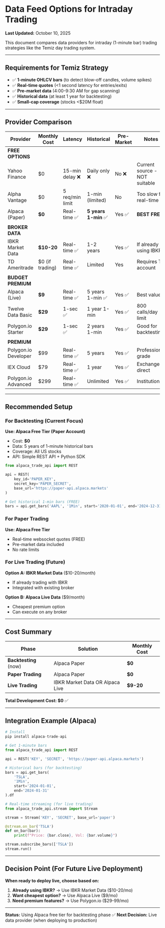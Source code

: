 # Data Feed Options for Intraday Trading

**Last Updated:** October 10, 2025

This document compares data providers for intraday (1-minute bar) trading strategies like the Temiz day trading system.

---

## Requirements for Temiz Strategy

- ✅ **1-minute OHLCV bars** (to detect blow-off candles, volume spikes)
- ✅ **Real-time quotes** (<1 second latency for entries/exits)
- ✅ **Pre-market data** (4:00-9:30 AM for gap scanning)
- ✅ **Historical data** (at least 1 year for backtesting)
- ✅ **Small-cap coverage** (stocks <$20M float)

---

## Provider Comparison

| Provider | Monthly Cost | Latency | Historical | Pre-Market | Notes |
|----------|--------------|---------|------------|------------|-------|
| **FREE OPTIONS** | | | | | |
| Yahoo Finance | $0 | 15-min delay ❌ | Daily only ❌ | No ❌ | Current source - NOT suitable |
| Alpha Vantage | $0 | 5 req/min limit | 1-min (limited) | No | Too slow for real-time |
| Alpaca (Paper) | **$0** | Real-time ✅ | **5 years 1-min** ✅ | Yes ✅ | **BEST FREE** |
| | | | | | |
| **BROKER DATA** | | | | | |
| IBKR Market Data | **$10-20** | Real-time ✅ | 1-2 years | Yes ✅ | If already using IBKR |
| TD Ameritrade | $0 (if trading) | Real-time ✅ | Limited | Yes | Requires TD account |
| | | | | | |
| **BUDGET PREMIUM** | | | | | |
| Alpaca (Live) | **$9** | Real-time ✅ | 5 years 1-min ✅ | Yes ✅ | Best value |
| Twelve Data Basic | **$29** | 1-sec ✅ | 1 year 1-min | Yes ✅ | 800 calls/day limit |
| Polygon.io Starter | **$29** | 1-sec ✅ | 2 years 1-min | Yes ✅ | Good for backtesting |
| | | | | | |
| **PREMIUM** | | | | | |
| Polygon.io Developer | $99 | Real-time ✅ | 5 years | Yes ✅ | Professional grade |
| IEX Cloud | $79 | Real-time ✅ | 1 year | Yes ✅ | Exchange-direct |
| Polygon.io Advanced | $299 | Real-time ✅ | Unlimited | Yes ✅ | Institutional |

---

## Recommended Setup

### **For Backtesting (Current Focus)**
**Use: Alpaca Free Tier (Paper Account)**
- Cost: **$0**
- Data: 5 years of 1-minute historical bars
- Coverage: All US stocks
- API: Simple REST API + Python SDK

```python
from alpaca_trade_api import REST

api = REST(
    key_id='PAPER_KEY',
    secret_key='PAPER_SECRET',
    base_url='https://paper-api.alpaca.markets'
)

# Get historical 1-min bars (FREE)
bars = api.get_bars('AAPL', '1Min', start='2020-01-01', end='2024-12-31')
```

### **For Paper Trading**
**Use: Alpaca Free Tier**
- Real-time websocket quotes (FREE)
- Pre-market data included
- No rate limits

### **For Live Trading (Future)**
**Option A: IBKR Market Data** ($10-20/month)
- If already trading with IBKR
- Integrated with existing broker

**Option B: Alpaca Live Data** ($9/month)
- Cheapest premium option
- Can execute on any broker

---

## Cost Summary

| Phase | Solution | Monthly Cost |
|-------|----------|--------------|
| **Backtesting** (now) | Alpaca Paper | **$0** |
| **Paper Trading** | Alpaca Paper | **$0** |
| **Live Trading** | IBKR Market Data OR Alpaca Live | **$9-20** |

**Total Development Cost: $0** ✅

---

## Integration Example (Alpaca)

```python
# Install
pip install alpaca-trade-api

# Get 1-minute bars
from alpaca_trade_api import REST

api = REST('KEY', 'SECRET', 'https://paper-api.alpaca.markets')

# Historical bars (for backtesting)
bars = api.get_bars(
    'TSLA',
    '1Min',
    start='2024-01-01',
    end='2024-01-31'
).df

# Real-time streaming (for live trading)
from alpaca_trade_api.stream import Stream

stream = Stream('KEY', 'SECRET', base_url='paper')

@stream.on_bar('TSLA')
def on_bar(bar):
    print(f"Price: {bar.close}, Vol: {bar.volume}")

stream.subscribe_bars(['TSLA'])
stream.run()
```

---

## Decision Point (For Future Live Deployment)

**When ready to deploy live, choose based on:**

1. **Already using IBKR?** → Use IBKR Market Data ($10-20/mo)
2. **Want cheapest option?** → Use Alpaca Live ($9/mo)
3. **Need premium features?** → Use Polygon.io ($29-99/mo)

---

**Status:** Using Alpaca free tier for backtesting phase ✅
**Next Decision:** Live data provider (when deploying to production)
